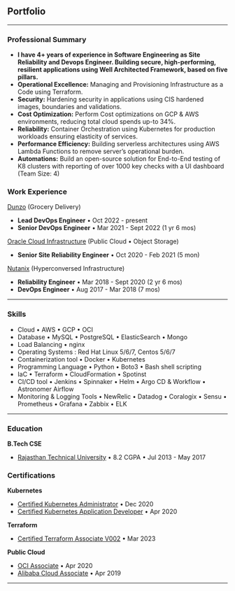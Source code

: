 ## Portfolio

---

### Professional Summary
- **I have 4+ years of experience in Software Engineering as Site Reliability and Devops Engineer. Building secure, high-performing, resilient applications using Well Architected Framework, based on five pillars.**
- **Operational Excellence:** Managing and Provisioning Infrastructure as a Code using Terraform.
- **Security:** Hardening security in applications using CIS hardened images, boundaries and validations.
- **Cost Optimization:** Perform Cost optimizations on GCP & AWS environments, reducing total cloud spends up-to 34%.
- **Reliability:** Container Orchestration using Kubernetes for production workloads ensuring elasticity of services.
- **Performance Efficiency:** Building serverless architectures using AWS Lambda Functions to remove
server’s operational burden.
- **Automations:** Build an open-source solution for End-to-End testing of K8 clusters with reporting of
over 1000 key checks with a UI dashboard (Team Size: 4)

### Work Experience

[Dunzo](/dunzo) (Grocery Delivery)
- **Lead DevOps Engineer** • Oct 2022 - present
- **Senior DevOps Engineer** • Mar 2021 - Sept 2022 (1 yr 6 mos)

[Oracle Cloud Infrastructure](/oci) (Public Cloud • Object Storage)
- **Senior Site Reliability Engineer** • Oct 2020 - Feb 2021 (5 mon)

[Nutanix](/nutanix) (Hyperconversed Infrastructure)
- **Reliability Engineer** • Mar 2018 - Sept 2020  (2 yr 6 mos)
- **DevOps Engineer** • Aug 2017 - Mar 2018  (7 mos)

---

### Skills

- Cloud • AWS • GCP • OCI
- Database • MySQL • PostgreSQL • ElasticSearch • Mongo
- Load Balancing  • nginx
- Operating Systems : Red Hat Linux 5/6/7, Centos 5/6/7
- Containerization tool • Docker • Kubernetes
- Programming Language • Python • Boto3 • Bash shell scripting
- IaC • Terraform • CloudFormation • Spotinst
- CI/CD tool • Jenkins • Spinnaker • Helm • Argo CD & Workflow • Astronomer Airflow
- Monitoring & Logging Tools • NewRelic • Datadog • Coralogix • Sensu • Prometheus • Grafana • Zabbix • ELK

---

### Education

**B.Tech CSE**
- <a href="https://www.rtu.ac.in/" target="_blank">Rajasthan Technical University</a> • 8.2 CGPA • Jul 2013 - May 2017

### Certifications

**Kubernetes**
- <a href="https://www.credly.com/badges/c2915aa5-680f-46b4-a4d9-cf67aba1da42/public_url" target="_blank">Certified Kubernetes Administrator</a> • Dec 2020
- <a href="https://www.credly.com/badges/3050cce9-db52-48cd-9eb6-fd87b4e2bc98/public_url" target="_blank">Certified Kubernetes Application Developer</a> • Apr 2020

**Terraform**
- <a href="https://www.credly.com/badges/50e5f574-cef9-4fcd-9f64-0137f5b08eb2/public_url" target="_blank">Certified Terraform Associate V002</a> • Mar 2023

**Public Cloud**
- <a href="https://www.credly.com/badges/e0763788-466f-4d8e-b444-6a94288ad912/public_url" target="_blank">OCI Associate</a> • Apr 2020
- <a href="https://in.alibabacloud.com/en" target="_blank">Alibaba Cloud Associate</a> • Apr 2019

---
